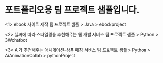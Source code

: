 # 포트폴리오용 팀 프로젝트 샘플입니다.

<1> ebook 사이트 제작
팀 프로젝트 샘플 > Java > ebookproject

<2> 날씨에 따라 스타일링을 추천해주는 웹 개발 서비스
팀 프로젝트 샘플 > Python > 3Wchatbot 

<3> AI가 추천해주는 애니메이션-상품 매칭 서비스
팀 프로젝트 샘플 > Python > AiAnimationCollab > pythonProject








